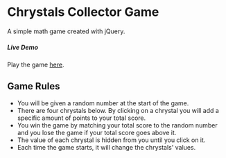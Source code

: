 # Chrystals Collector Game

A simple math game created with jQuery.

##### Live Demo
Play the game [here](https://nadinejuraschek.github.io/Crystals-Collector-Game/).

## Game Rules
- You will be given a random number at the start of the game.
- There are four chrystals below. By clicking on a chrystal you will add a specific amount of points to your total score.
- You win the game by matching your total score to the random number and you lose the game if your total score goes above it.
- The value of each chrystal is hidden from you until you click on it.
- Each time the game starts, it will change the chrystals' values.
